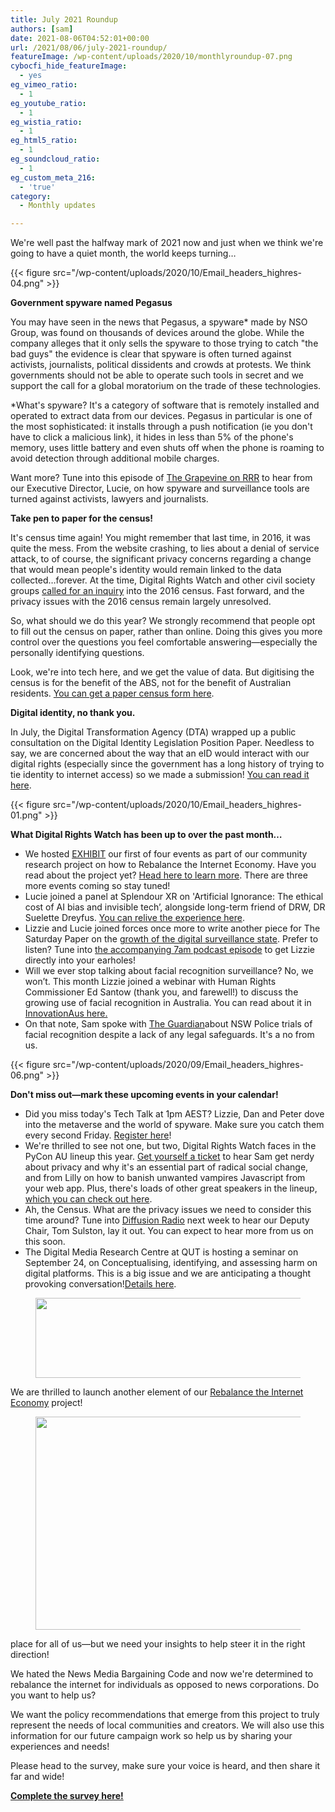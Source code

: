```yaml
---
title: July 2021 Roundup
authors: [sam]
date: 2021-08-06T04:52:01+00:00
url: /2021/08/06/july-2021-roundup/
featureImage: /wp-content/uploads/2020/10/monthlyroundup-07.png
cybocfi_hide_featureImage:
  - yes
eg_vimeo_ratio:
  - 1
eg_youtube_ratio:
  - 1
eg_wistia_ratio:
  - 1
eg_html5_ratio:
  - 1
eg_soundcloud_ratio:
  - 1
eg_custom_meta_216:
  - 'true'
category:
  - Monthly updates

---
```

We're well past the halfway mark of 2021 now and just when we think we're going to have a quiet month, the world keeps turning&#8230;

<div class="wp-block-image">
{{< figure src="/wp-content/uploads/2020/10/Email_headers_highres-04.png" >}}
</div>

**Government spyware named Pegasus**

You may have seen in the news that Pegasus, a spyware* made by NSO Group, was found on thousands of devices around the globe. While the company alleges that it only sells the spyware to those trying to catch "the bad guys" the evidence is clear that spyware is often turned against activists, journalists, political dissidents and crowds at protests. We think governments should not be able to operate such tools in secret and we support the call for a global moratorium on the trade of these technologies.

*What's spyware? It's a category of software that is remotely installed and operated to extract data from our devices. Pegasus in particular is one of the most sophisticated: it installs through a push notification (ie you don't have to click a malicious link), it hides in less than 5% of the phone's memory, uses little battery and even shuts off when the phone is roaming to avoid detection through additional mobile charges.

Want more? Tune into this episode of <a href="https://u1584542.ct.sendgrid.net/ss/c/atcYNHk4Eh2YdGnwBh-YDI_bngnm5oMoclHKUJmOggzYBCwQeRWs3EXyuHeqx9o3IH6WLeo8MCk6eyr-nL_TPA4LQt1Quq3eQP28RIoLVbUBWc40qMHW0ueJ-FZOqOkXvChOOm-U_Nriv27xM2LEjQmbF4KeKAbop99Aaw61dnMUcCGufhuWM828Q-yg3p3yoYtKX1vkNwnzsgZZuLEt3RfpTrQ0SWn1COECwjKfpYYZ1fRMLfR-jqF3Gr3jzg8r0fWf-g0ggkXexKPWnLrgxyK5Kx5Qw4e09MhPYDcNdIt-zZHGTcaPhd-FeyeeIwHv7oeMtjLAboDKb_F_vzLJtFDE94Ovr6D2rjwzTbAk8YQ/3e1/TAK6lJQuSQqkFJYNct0evA/h0/PCEgeciwnlQFv-dKzbgltYnvP0Eb7e37IwNSMJ4TZmc" target="_blank" rel="noreferrer noopener">The Grapevine on RRR</a> to hear from our Executive Director, Lucie, on how spyware and surveillance tools are turned against activists, lawyers and journalists.

**Take pen to paper for the census!**

It's census time again! You might remember that last time, in 2016, it was quite the mess. From the website crashing, to lies about a denial of service attack, to of course, the significant privacy concerns regarding a change that would mean people's identity would remain linked to the data collected…forever. At the time, Digital Rights Watch and other civil society groups <a href="https://u1584542.ct.sendgrid.net/ss/c/CMxF4nARlf6wAFa1PSfv0mmZ9RIuK0LyVv5J0Wo3jtJr21h8TO1zlOD6XjQ5CmYGvrDkV9i5PHv0gxO4520cqsbADTN9QcrCzO7T91Hyo4Avk7JtdpDszmyXLX-Z_1-zOJkC07QefgYgSCYt-lP0MMhkVQlMJqVLH5HtTB9F7VrXoTE8aqZbORtbuQ1CqNGbE6KWB3f1fGgvhXnwmzgNOtrkPkVV6v0q7GRrjdJsnJcHUGsFz7LYJb_OACNxB0BGgFi9f8ano1QuA7PH-fAxygztxM0zJwTbY_Eslwq9HyuVRE3_mEmc5nE8dD6iVDBVdR9wY2B-O9ZdErYd1NyEHEZf_82cZhML0pRdvj6gv9uS4PGgUNLD6WCnQ-ktYH-krwSpJtRoP2j5PztpzwaT5A/3e1/TAK6lJQuSQqkFJYNct0evA/h1/g5ZSR9vh5C0YwlnhC2XK3M6Wz-jdCvWMGQXPxKCNYLA" target="_blank" rel="noreferrer noopener">called for an inquiry</a> into the 2016 census. Fast forward, and the privacy issues with the 2016 census remain largely unresolved.

So, what should we do this year? We strongly recommend that people opt to fill out the census on paper, rather than online. Doing this gives you more control over the questions you feel comfortable answering—especially the personally identifying questions.

Look, we're into tech here, and we get the value of data. But digitising the census is for the benefit of the ABS, not for the benefit of Australian residents. <a href="https://u1584542.ct.sendgrid.net/ss/c/A7GQnnr_XzUYyessq5BiRNHv8d24TxBOX0WREPxVcmaIwgLcQWYyXQ6SMGSajATRj2qpNBLTi5kbtfkvH7kvWTZBR1R5YlBtfkXNUMXZDX5tilDBzTxi0MI490lInje2oVeo-PvaBjWPHvLt_ENwrcgFcOS5-8SfNmW4_a-Tg-dB6ygzgkBBxG9N85nrcIxVu6uDgaXor230IXRh1cwRajF503P6IHZRp3KRbJayCjrXV7idEMZ7rsGlmkxAsKUg9w1EKM39SyI1alc8zmS_w0VBUNfDXH6m8KS09kHW1WqF8DCIF52SPdoPwmS0naVJ-bt0X1mc2DJyKWYES6aegdXgsDtYtZZUA0cJq-qPBn0/3e1/TAK6lJQuSQqkFJYNct0evA/h2/lbmOcB6-1nr1gcLMuYj6X-unzni6REsUeGNGcy9zvCA" target="_blank" rel="noreferrer noopener">You can get a paper census form here</a>.

**Digital identity, no thank you.**

In July, the Digital Transformation Agency (DTA) wrapped up a public consultation on the Digital Identity Legislation Position Paper. Needless to say, we are concerned about the way that an eID would interact with our digital rights (especially since the government has a long history of trying to tie identity to internet access) so we made a submission! <a href="https://u1584542.ct.sendgrid.net/ss/c/CMxF4nARlf6wAFa1PSfv0mmZ9RIuK0LyVv5J0Wo3jtLg-HrXGeKzsRQ8MQlevRbDsTQB6HWx4N_JZcfNH9HYAAtsjVmd6P5cXok2RPZW45emYhcuvXZc_RULHtbq1FZSqIPctYOqclXLFUYq5SHtBTZITcW4-XyCCscLlWiwoJFO2zuF0KOJLn1KMf6Z7LcZ-YhqvuJLwxTKIWdulZy_MZSKsS68MD3kMrtT7Kb85WS1mCzcpB3oIep6ReviKEAL60pjpHDwqdlHyr820iDoEbJRK9-Sxym21r-9aWTMjQ6L2FMG8ElgV-3Kuuh5izYdotDdRSQPv5mYytqpvbUfgT4mK4w9vPxMa2pn_jFwCXg/3e1/TAK6lJQuSQqkFJYNct0evA/h3/LAAvl3-tP3TVtNM-GtYutg0_MZ0BEHST_LAyfqXmWys" target="_blank" rel="noreferrer noopener">You can read it here</a>.

<div class="wp-block-image">
{{< figure src="/wp-content/uploads/2020/10/Email_headers_highres-01.png" >}}
</div>

**What Digital Rights Watch has been up to over the past month&#8230;**

  * We hosted <a href="https://u1584542.ct.sendgrid.net/ss/c/CMxF4nARlf6wAFa1PSfv0mmZ9RIuK0LyVv5J0Wo3jtLg-HrXGeKzsRQ8MQlevRbDiuzqgkGQ2KfHocw730IE9iGupijaoHy-TdNDv1LytwTMk_rvObrq7lGJqlonvUcS0XMNFRWbXIxNjFfsWQAEnh7T95H-xFyet2es4MhlTfWxBOWcssr_550zcaa4Wevwhd11DkjHqmB1h1qOV8ULBUNGHfPPoTiqmBzKBeoxj_d85lUw5smigELVbkKa8RES8ERCnGeNFqbNBbf3jqKSlzUnu0MG_yr0AtSgQEmL8IKxNJJBUsTjSSm9RBleJn9V6zVfMga_KIofR-JfG2fs7g/3e1/TAK6lJQuSQqkFJYNct0evA/h4/RJWXZDHTCOSfzx3gcpbjgWbQEPVo5D7jiNz56ph_ge0" target="_blank" rel="noreferrer noopener">EXHIBIT</a> our first of four events as part of our community research project on how to Rebalance the Internet Economy. Have you read about the project yet? <a href="https://u1584542.ct.sendgrid.net/ss/c/CMxF4nARlf6wAFa1PSfv0mmZ9RIuK0LyVv5J0Wo3jtLpq9NXpU4Up6Pdd5bDYjWyGIbJGB9pfjiguLhdejrgs44JL-bZv75jQX4sJX-Cx6RpTWGFsikCEwmR8ZawStbw-g0UBqBvuG9A2eaWKkf_7TxBvWhquSRGEWUCQXv4aGIOeTtgEW8KC8AZDXU8hs7GjZY2QDJiYYxwrps8x6p1-MVDvN8LA8HCP-ZDqcJxG9lkHAnoGS3B7ixfS0Z7_N-Bn9FT5kms7hVawk5SSrx6BOOsJSFrIWQ5rcY5Jj48TX4RsBsPy4L0suXcPpSEYsOr/3e1/TAK6lJQuSQqkFJYNct0evA/h5/oPATpc-7QhEX1vc5L0mOszfCPdZHZvJiT7WF9Ru6chg" target="_blank" rel="noreferrer noopener">Head here to learn more</a>. There are three more events coming so stay tuned!
  * Lucie joined a panel at Splendour XR on 'Artificial Ignorance: The ethical cost of AI bias and invisible tech&#8217;, alongside long-term friend of DRW, DR Suelette Dreyfus. <a href="https://u1584542.ct.sendgrid.net/ss/c/wehEm_vu1NBVXOKYSqOxTBvNVlwv0a96gNWNp_LOmYuDEt8ROi28QNCC8QSzn7KsbMcv1ZAH__ijK6qedWmWrPx7fWgHB6c5gr1uCy2-0JAspPRjMO3DXH_UkI-riQ6a_b6cXCh2xUl3ipcjGcYWLIdCQ_iD5pUC9utnYatRHeTBx66Vbho6FnIjrVKIthVJbqkgPXovMfWWLHZg6y1T3t0btR4A6uwGCvyiv4FBcAHs2v1G_-6UVJZUy6OdoX6RerQVK_BrkMJ2nrPUKRJqy8ZyZYf7OYwD1S26tdWHS6G0cRaLCEE6kqwkq5AF7Bj9/3e1/TAK6lJQuSQqkFJYNct0evA/h6/gDeVhpCd1zJNW41EMBwDM0rZQZvBS1bDTWoNkcnTSCo" target="_blank" rel="noreferrer noopener">You can relive the experience here</a>.
  * Lizzie and Lucie joined forces once more to write another piece for The Saturday Paper on the <a href="https://u1584542.ct.sendgrid.net/ss/c/atcYNHk4Eh2YdGnwBh-YDBF5ArGB1LleEFdVHUJPr352estmmsiePkKyK1WgyfjZV-gL1ycIUxUiJ3_MlDzB8autyxgwJ3O92YgxDtlMZsaGCXFB-I4VQCNpm8KXZpcpM14UKl4Pmm5XK19POEkZzno3gCRoEbijWUZ-RFG7HPU1lwQZt8jEEhHnqP18Z7lbg6ufpr85Kacfa2h_S8jbX2CjZ6Mfk8mMi_w5CLIcXGzOoVwTlr1eS9CWZbvbK8wgweUWsyURT9OYGFk8gQEpD7w4VLlYVEJ7FNpEF9WrnRaHIvYd1bUkHjyjmXliARpdM6kVs8HoxPt0jzgRZcqw2C-bLfUap9mrGuXiwwwHWz7KF7PEbJeuHfxJksh4azq8SbZGC0aB1boUkT3KyOpUkw/3e1/TAK6lJQuSQqkFJYNct0evA/h7/hoiqmE_BPUOBo_NWcDx9bHcX6WDfgW84b4jrb1xOPTE" target="_blank" rel="noreferrer noopener">growth of the digital surveillance state</a>. Prefer to listen? Tune into <a href="https://u1584542.ct.sendgrid.net/ss/c/8HToISgnFTOc8o1RQ8FP1-Q4EemwaauzfRPiOyO_nIrEwI264p32xqohGNM77HrwJW6Tw_gVX6hXb1uSi6Bv3gaFrlAfPt_U1SUcCOURQWyfV9MYxQO26dLwoeZ3Ra6AZSSEm9aO0EgbPV5gqU_sQOKkI_X75zN652b5nwxKVUBW9CyHWtb6iurHhqt3p1fhL-V4yaI-S4NmaVK4p10sxnxhDPynY6vrGp6-93s6P9LW7AKoPr0R9rAf4TheEGQM61JMXoXrMCTipzzPr8hKUQwAJHCbhorxiDb2RYd_hKt2H3pdqmwT64btOydme6BtqN6E3KEqUE2qQfiQhxNkVJBoNz2wz8-BfwbOLdnqG4Y/3e1/TAK6lJQuSQqkFJYNct0evA/h8/vGWmehXDv8hDoxUlYfFopUQpPb-lq_S3yhp4S3p5Kn0" target="_blank" rel="noreferrer noopener">the accompanying 7am podcast episode</a> to get Lizzie directly into your earholes!
  * Will we ever stop talking about facial recognition surveillance? No, we won&#8217;t. This month Lizzie joined a webinar with Human Rights Commissioner Ed Santow (thank you, and farewell!) to discuss the growing use of facial recognition in Australia. You can read about it in <a href="https://u1584542.ct.sendgrid.net/ss/c/atcYNHk4Eh2YdGnwBh-YDK_gpTaIVkfp3JTnTCw1eQ-ekv6YYwWoVJkHtZnpNxfiHcEfq11FDbXd15qwzyXPsr3qmA_5hZ6YDMU8xsR0xqL_RcYG0CMX5wB1yCfvKpsb_Cm2_z-Q9ca4rq1ibK-k4vrfny3-HHJen4gcsoFpgwrbRiEW6lBIrvmr1MCz4HbdfZuKmC6UVIlHv3OOmEQ3JnLSkHOcOuE9W3yRGy7vmUjMcv62NmwjpmKqjI1e4LC9QcCkWbN5lcXrJqaJaHnQaLoO9wz0LVU8vu_9vVqHGKD3BqroofMPFHNTcBcEnQBxKXCRPZ_kisYXw3taXEynB8N5W84ijOkT2n_TVr1MFb0GBrvs81qHyOETUHpq3TnBDSeFQbIJwvM6Fp2_o7oFFA/3e1/TAK6lJQuSQqkFJYNct0evA/h9/7xHnJBgElJUXbgT3fYquWXEJZB87Z2tIjAGr3qZZqS0" target="_blank" rel="noreferrer noopener">InnovationAus here.</a>
  * On that note, Sam spoke with <a href="https://u1584542.ct.sendgrid.net/ss/c/atcYNHk4Eh2YdGnwBh-YDL2pqlARv2wBshrgOqWkXMG-lUahKsXZvw5F_VeTtKqPo7a3Lk66F1j9GFhdJKtVyarwP9pAVsrEDrsUQUki3qNx4HpIRphL-qh6fPoI3HcRwvbEeu2MG2Cf0QlLYXU_825BKytkbLeUXDvAIcPTGUOa-QgZVMFLUjoK1dupdU-QoZgQnozKSj8V3sembP08mHFXTtD4QoEnT-VbubsXQ8vUo6lhYxckgMBkJnQzl0LhespowU9-iATuNK7rLaYM3M2O-8TIG1hmYkxK4XwDNRvLP1my2vqOgUFOcSxhAkNnHRi1tsRxtowS8gu8WtfUhDxjSg6dc_CHfjyEsP5YcPpcmcUpFX9V6SKlxBUYGkHjzCeGx82iUubsm4qKyxiXcP1s2Wcr7ydWw7zXvfhfnwb1BhvnHR5Erh2bxHz4x02BceYkr6lfCgB0N9qF0xpiZA/3e1/TAK6lJQuSQqkFJYNct0evA/h10/i6HN4HOxi1LwAGsG7pXF7NFI95vdEj7HiU8WJPuqwLE" target="_blank" rel="noreferrer noopener">The Guardian</a>about NSW Police trials of facial recognition despite a lack of any legal safeguards. It's a no from us.

<div class="wp-block-image">
{{< figure src="/wp-content/uploads/2020/09/Email_headers_highres-06.png" >}}
</div>

**Don't miss out—mark these upcoming events in your calendar!**

  * Did you miss today's Tech Talk at 1pm AEST? Lizzie, Dan and Peter dove into the metaverse and the world of spyware. Make sure you catch them every second Friday. <a href="https://u1584542.ct.sendgrid.net/ss/c/atcYNHk4Eh2YdGnwBh-YDGPAHpOHpqATgY5qrC-ZkjbHmRFyvB60vx1jk9VZdEGKjQ8CCpCWsYRAMkb2NiO5NCPAYXNIoYDuGwIeX1HxXx-Zvbk35wI4yL1ewFq1XnwjgD72hvcsVnXvAcdI7siLkBvIqYfu8u7UwaZLeoZqLcAD_Wtnp57Z0fg5Be2_INY6CEkr-pg9B5cOaWkR_ryZpPRUzzelN6VfPTzQWZjiypZm8SH0-Y3YjX6BDn7J5i5RIheD0zbGVfgNCGHqWEOBBAfo9t4KDpmlTXabjDYGUCqqzsXr1numelKEM_vUIESTdZjjEWxz_SO1uB6k8IEOsoBZKkWmwlhisxHyqJkML-0/3e1/TAK6lJQuSQqkFJYNct0evA/h12/zx66XMSlnYu1jipWvL3xyYF-ZORWiu6902KvR_5mpGA" target="_blank" rel="noreferrer noopener">Register here</a>!
  * We're thrilled to see not one, but two, Digital Rights Watch faces in the PyCon AU lineup this year. <a href="https://u1584542.ct.sendgrid.net/ss/c/1XQbiUZqIgkFRQxQopJGKcsjBbt81DgQMM3GBsB3dwCbA4w15ZB4gOfaf4j6P-5znBGE1sTrX2HFFCOWz0wpov91cosVvkfrFNAKYn4De2Z11Gl16qKMS7evzahCtrH2kpX-TMPBKchMZ-Y6Zrl3_DM2jDGmtaSKFhDyzNrnLa6N262r-D1jOVU7uEyhk6Rx-u49LC9XkvVTqGc0w5LfvTTkryDqOTvzU2kPAJwp9S077AK-hBreAuSY6GtP5B2fMQaOD44kmGhuIyuJPNZVRjkVQFV6EenhsI-K2uTjDF9Ley-6OI4gsAuaCq_1Qtsq/3e1/TAK6lJQuSQqkFJYNct0evA/h13/W4VpoX8oXTQqsLuDKO6WUq1K5WNmn4-6nh030rt30bE" target="_blank" rel="noreferrer noopener">Get yourself a ticket</a> to hear Sam get nerdy about privacy and why it's an essential part of radical social change, and from Lilly on how to banish unwanted vampires Javascript from your web app. Plus, there's loads of other great speakers in the lineup, <a href="https://u1584542.ct.sendgrid.net/ss/c/d0u-cuZonXkeOiC_2_db8e4oAPUHZWLxFjb1akC9_i2ptjaYWQVOpfc24e-zCN03Z8EQD_HMZ-My3ot2tpAARSqNFi4RP25yyYC4bMfkfdhwp_gxHjDobmxdy0s4QFUsww9NvLMlgrMN6fUAL4-6QY3clWK61yFeMW6TnSYadwwdt67JGCmplYiHHif6lVviNrVlL-qtky7wyjLyzRTnmElB8Vk7Vs1r0_yGel_Z1GHlfbi7xSV8cRLxlN7-Jp8SkgNZ_XUfJGgCE21sF25sqQuINWJFGsXYwKHEI1HV7lohNSnx6l0byXuTFDkJ1MDQ/3e1/TAK6lJQuSQqkFJYNct0evA/h14/HhfLlViiSLfzAK4_vRZUt8RouGq_F7QceTS8JZWwloo" target="_blank" rel="noreferrer noopener">which you can check out here</a>.
  * Ah, the Census. What are the privacy issues we need to consider this time around? Tune into <a href="https://u1584542.ct.sendgrid.net/ss/c/atcYNHk4Eh2YdGnwBh-YDMittZ4N382OD-FXIX5Y7GqeGrDin4oRdbZrMb8Xt-ARjwK6T8F6nOMPMGSzljEG-YboManVjDYSbH-o3NDpI5HM2HDjdfQ-2jH5Cym4epx2F7EwTQ-5u67jr375ZFrag-oHZwLJvvgAIpLxllvSnST4VvawyBt1VTxnqKnI1xo4tpszscIYtAdpGDc_oIU0lJvCh8WYPpyUs715xXv29yrNCnQz0lasMoyOc6LlFrAT4DPQD7xJnZFt011KNSs2B966jetgr4X9EDsujXopAYTqxS0UnW0jc3DaHk2u0TqNLPjofofD0v9GCKxUcptGNd9qdaJ-dqQc8pFnsApE8u4/3e1/TAK6lJQuSQqkFJYNct0evA/h15/uiyU9LeM_qYwVi_na7sURCqu1tC0evwiSRSS2VRGSCs" target="_blank" rel="noreferrer noopener">Diffusion Radio</a> next week to hear our Deputy Chair, Tom Sulston, lay it out. You can expect to hear more from us on this soon.
  * The Digital Media Research Centre at QUT is hosting a seminar on September 24, on Conceptualising, identifying, and assessing harm on digital platforms. This is a big issue and we are anticipating a thought provoking conversation!<a href="https://u1584542.ct.sendgrid.net/ss/c/ZsYp6Jc2ATNP3MkVzvte6ON97mTeKu3-_8Do9WLXXA4M_j3-Hax6n_jsFP11U0UMzVqaRJCYf4t7QvqQCE1OmozAQ0rYncKuBopi-cUeBregCTJvQOzwUX47CcrPXJpeKMikmMYpWSMr9gCJ2mCmwVAoFIW_HHkMuMhLyquXgUukmgMy8vdTEi4sBeFxTBkgf6VtPjh8zwIpS6KX3OcPmygEgFRIak9bsnW4fHIJyiyVCzAdNd3Z6qoSsQWaGIVO2N9wt0xCYOVaNibyC-ESc-UnqnXIcO-vcZ3exwF43RpSREJ0xXJb_eHjH8VrkiQ3chWk34FkGCOdBs760Ow65k7EektX9YoDA1frQaRMHxpDtCTr4-9Py1QLlz7pysK7WnoFmdlZsLeXilfaiIa6ioCCUfMPijPu9Zh-j-k5wGGGKvWGXkblOenvpnx7ojLC/3e1/TAK6lJQuSQqkFJYNct0evA/h16/BERyIaAo620lfIQMoOX0Axb7KBmV1wEEIWUpBQIRXvo" target="_blank" rel="noreferrer noopener">Details here</a>.

<div class="wp-block-image">
  <figure class="aligncenter size-large is-resized"><img loading="lazy" decoding="async" src="/wp-content/uploads/2020/09/Email_headers_highres-03-1024x171.png" alt="" class="wp-image-7272" width="758" height="128" srcset="/wp-content/uploads/2020/09/Email_headers_highres-03-1024x171.png 1024w, /wp-content/uploads/2020/09/Email_headers_highres-03-300x50.png 300w, /wp-content/uploads/2020/09/Email_headers_highres-03-2048x342.png 2048w" sizes="(max-width: 758px) 100vw, 758px" /></figure>
</div>

We are thrilled to launch another element of our <a href="https://u1584542.ct.sendgrid.net/ss/c/CMxF4nARlf6wAFa1PSfv0mmZ9RIuK0LyVv5J0Wo3jtLpq9NXpU4Up6Pdd5bDYjWyGIbJGB9pfjiguLhdejrgs5p7a8_wZmGzkuWJdtoyBlZpUGOn1w2P2VlgKNs6aDJkgZWDD1WVPyDGBa6Y-LqLzhhde3N_JszmewZre2_tMlhjPieLh6EKocS1Vc6LgloSeRW4pMH6vBLwIL5wpy-g_1NY4bS4m5qGBXxcvBEneVXqaBR5M26Lt-QLfak6sR4n2_hOVH4zi7Kl5J6xIT45mSr7-nrbWVxqYGnDgYMcyLbmMQu-P5xHrr-n88WsXDpm/3e1/TAK6lJQuSQqkFJYNct0evA/h17/OYKt-Gl8I7K6qCeOWv7xiL5Ks97QXTvJ2-aHYY9Ybj0" target="_blank" rel="noreferrer noopener">Rebalance the Internet Economy</a> project!<figure class="wp-block-image size-large">

[<img loading="lazy" decoding="async" width="1024" height="341" src="/wp-content/uploads/2021/08/v2-_-website-2-1024x341.png" alt="" class="wp-image-8004" srcset="/wp-content/uploads/2021/08/v2-_-website-2-1024x341.png 1024w, /wp-content/uploads/2021/08/v2-_-website-2-300x100.png 300w, /wp-content/uploads/2021/08/v2-_-website-2-768x256.png 768w, /wp-content/uploads/2021/08/v2-_-website-2.png 1500w" sizes="(max-width: 1024px) 100vw, 1024px" />][1]</figure>

place for all of us—but we need your insights to help steer it in the right direction!

We hated the News Media Bargaining Code and now we're determined to rebalance the internet for individuals as opposed to news corporations. Do you want to help us?

We want the policy recommendations that emerge from this project to truly represent the needs of local communities and creators. We will also use this information for our future campaign work so help us by sharing your experiences and needs!

Please head to the survey, make sure your voice is heard, and then share it far and wide!

**[Complete the survey here!][1]**

 [1]: https://l5225goxwke.typeform.com/to/KKYqfcA2
